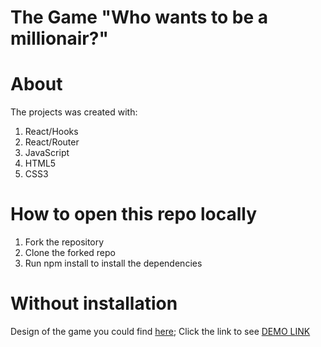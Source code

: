 # The Game "Who wants to be a millionair?"
# About
The projects was created with:
1. React/Hooks
2. React/Router
3. JavaScript
4. HTML5
5. CSS3

# How to open this repo locally
1. Fork the repository
2. Clone the forked repo
3. Run npm install to install the dependencies


# Without installation
Design of the game you could find [here](https://www.figma.com/file/tIZEZn2HTAeSDQRzoOzvXE/Front-end-test%2C-Headway?node-id=0%3A1);
Click the link to see [DEMO LINK](https://chriszinch.github.io/millionair/)

